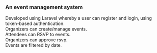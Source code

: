 <h3>An event management system </h3>
<p>Developed using Laravel whereby a user can register and login, using token-based authentication. <br>
Organizers can create/manage events.<br>
Attendees can RSVP to events.<br> 
Organizers can approve rsvp.<br>
Events are filtered by date.</p> 